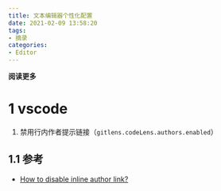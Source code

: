 ```yaml
---
title: 文本编辑器个性化配置
date: 2021-02-09 13:58:20
tags: 
- 摘录
categories: 
- Editor
---
```


**阅读更多**

<!--more-->

# 1 vscode

1. 禁用行内作者提示链接（`gitlens.codeLens.authors.enabled`）

## 1.1 参考

* [How to disable inline author link?](https://github.com/eamodio/vscode-gitlens/issues/54)
